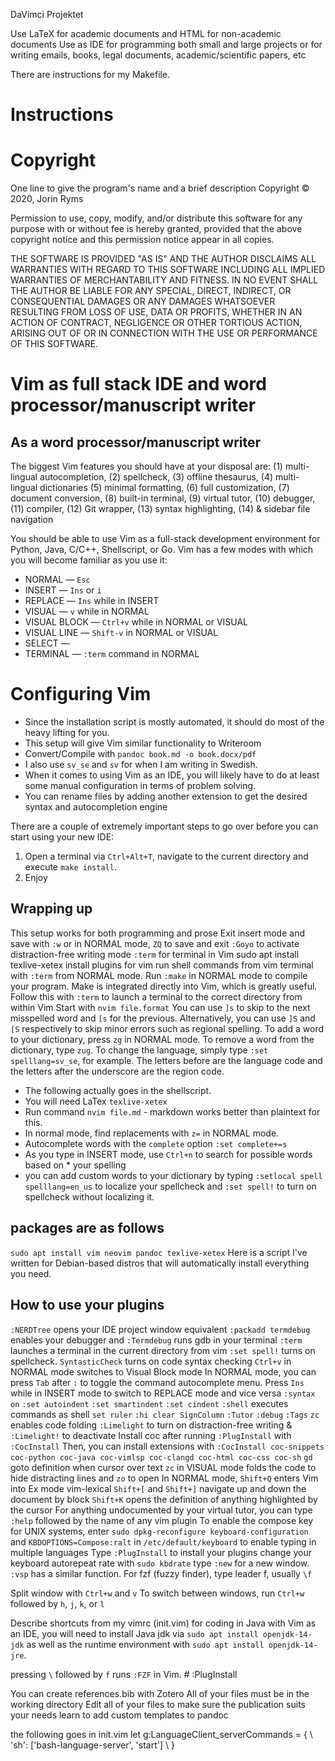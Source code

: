 
DaVimci Projektet

Use LaTeX for academic documents and HTML for non-academic documents
Use as IDE for programming both small and large projects
or for writing emails, books, legal documents, academic/scientific papers, etc

There are instructions for my Makefile.

# Instructions

# Copyright

One line to give the program's name and a brief description
Copyright © 2020, Jorin Ryms

Permission to use, copy, modify, and/or distribute this software for any purpose with or without fee is hereby granted, provided that the above copyright notice and this permission notice appear in all copies.

THE SOFTWARE IS PROVIDED "AS IS" AND THE AUTHOR DISCLAIMS ALL WARRANTIES WITH REGARD TO THIS SOFTWARE INCLUDING ALL IMPLIED WARRANTIES OF MERCHANTABILITY AND FITNESS. IN NO EVENT SHALL THE AUTHOR BE LIABLE FOR ANY SPECIAL, DIRECT, INDIRECT, OR CONSEQUENTIAL DAMAGES OR ANY DAMAGES WHATSOEVER RESULTING FROM LOSS OF USE, DATA OR PROFITS, WHETHER IN AN ACTION OF CONTRACT, NEGLIGENCE OR OTHER TORTIOUS ACTION, ARISING OUT OF OR IN CONNECTION WITH THE USE OR PERFORMANCE OF THIS SOFTWARE.

# Vim as full stack IDE and word processor/manuscript writer

## As a word processor/manuscript writer

The biggest Vim features you should have at your disposal are: (1) multi-lingual autocompletion, (2) spellcheck, (3) offline thesaurus, (4) multi-lingual dictionaries (5) minimal formatting, (6) full customization, (7) document conversion, (8) built-in terminal, (9) virtual tutor, (10) debugger, (11) compiler, (12) Git wrapper, (13) syntax highlighting, (14) &amp; sidebar file navigation

You should be able to use Vim as a full-stack development environment for Python, Java, C/C++, Shellscript, or Go.
Vim has a few modes with which you will become familiar as you use it:

+ NORMAL — `Esc`
+ INSERT — `Ins` or `i`
+ REPLACE — `Ins` while in INSERT
+ VISUAL — `v` while in NORMAL
+ VISUAL BLOCK — `Ctrl+v` while in NORMAL or VISUAL
+ VISUAL LINE — `Shift-v` in NORMAL or VISUAL
+ SELECT — ` `
+ TERMINAL — `:term` command in NORMAL

# Configuring Vim

+ Since the installation script is mostly automated, it should do most of the heavy lifting for you.
+ This setup will give Vim similar functionality to Writeroom
+ Convert/Compile with `pandoc book.md -o book.docx/pdf`
+ I also use `sv_se` and `sv` for when I am writing in Swedish.
+ When it comes to using Vim as an IDE, you will likely have to do at least some manual configuration in terms of problem solving.
+ You can rename files by adding another extension to get the desired syntax and autocompletion engine

There are a couple of extremely important steps to go over before you can start using your new IDE:

1. Open a terminal via `Ctrl+Alt+T`, navigate to the current directory and execute `make install`.
2. Enjoy

## Wrapping up

This setup works for both programming and prose
Exit insert mode and save with `:w` or in NORMAL mode, `ZQ` to save and exit
`:Goyo` to activate distraction-free writing mode
`:term` for terminal in Vim
sudo apt install texlive-xetex
install plugins for vim
run shell commands from vim terminal with `:term` from NORMAL mode.
Run `:make` in NORMAL mode to compile your program. Make is integrated directly into Vim, which is greatly useful.
Follow this with `:term` to launch a terminal to the correct directory from within Vim
Start with `nvim file.format`
You can use `]s` to skip to the next misspelled word and `[s` for the previous. Alternatively, you can use `]S` and `[S` respectively to skip minor errors such as regional spelling. To add a word to your dictionary, press `zg` in NORMAL mode. To remove a word from the dictionary, type `zug`. To change the language, simply type `:set spelllang=sv_se`, for example. The letters before are the language code and the letters after the underscore are the region code.
+ The following actually goes in the shellscript.
+ You will need LaTex `texlive-xetex`
+ Run command `nvim file.md` - markdown works better than plaintext for this.
+ In normal mode, find replacements with `z=` in NORMAL mode.
+ Autocomplete words with the `complete` option `:set complete+=s`
+ As you type in INSERT mode, use `Ctrl+n` to search for possible words based on * your spelling
+ you can add custom words to your dictionary by typing `:setlocal spell spelllang=en_us` to localize your spellcheck and `:set spell!` to turn on spellcheck without localizing it.

## packages are as follows

`sudo apt install vim neovim pandoc texlive-xetex`
Here is a script I've written for Debian-based distros that will automatically install everything you need.

## How to use your plugins

`:NERDTree` opens your IDE project window equivalent
`:packadd termdebug` enables your debugger and `:Termdebug` runs gdb in your terminal
`:term` launches a terminal in the current directory from vim
`:set spell!` turns on spellcheck.
`SyntasticCheck` turns on code syntax checking
`Ctrl+v` in NORMAL mode switches to Visual Block mode
In NORMAL mode, you can press `Tab` after `:` to toggle the command autocomplete menu.
Press `Ins` while in INSERT mode to switch to REPLACE mode and vice versa
`:syntax on`
`:set autoindent`
`:set smartindent`
`:set cindent`
`:shell` executes commands as shell
`set ruler`
`:hi clear SignColumn`
`:Tutor`
`:debug`
`:Tags`
`zc` enables code folding
`:Limelight` to turn on distraction-free writing & `:Limelight!` to deactivate
Install coc after running `:PlugInstall` with `:CocInstall`
Then, you can install extensions with `:CocInstall coc-snippets coc-python coc-java coc-vimlsp coc-clangd coc-html coc-css coc-sh`
`gd` goto definition when cursor over text
`zc` in VISUAL mode folds the code to hide distracting lines and `zo` to open
In NORMAL mode, `Shift+Q` enters Vim into Ex mode
vim-lexical
`Shift+[` and `Shift+]` navigate up and down the document by block
`Shift+K` opens the definition of anything highlighted by the cursor
For anything undocumented by your virtual tutor, you can type `:help` followed by the name of any vim plugin
To enable the compose key for UNIX systems, enter `sudo dpkg-reconfigure keyboard-configuration` and `KBDOPTIONS=Compose:ralt` in `/etc/default/keyboard` to enable typing in multiple languages
Type `:PlugInstall` to install your plugins
change your keyboard autorepeat rate with `sudo kbdrate`
type `:new` for a new window. `:vsp` has a similar function.
For fzf (fuzzy finder), type leader f, usually `\f`

Split window with `Ctrl+w` and `v`
To switch between windows, run `Ctrl+w` followed by `h`, `j`, `k`, or `l`

Describe shortcuts from my vimrc (init.vim)
for coding in Java with Vim as an IDE, you will need to install Java jdk via `sudo apt install openjdk-14-jdk` as well as the runtime environment with `sudo apt install openjdk-14-jre`.

pressing `\` followed by `f` runs `:FZF` in Vim.
	# :PlugInstall

You can create references.bib with Zotero
All of your files must be in the working directory
Edit all of your files to make sure the publication suits your needs
learn to add custom templates to pandoc

the following goes in init.vim
let g:LanguageClient_serverCommands = {
    \ 'sh': ['bash-language-server', 'start']
    \ }
